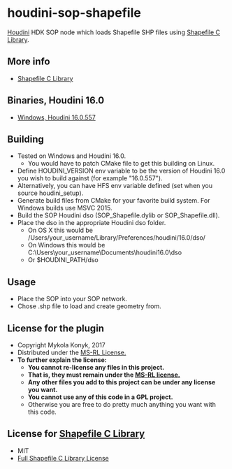 # houdini-sop-shapefile

[Houdini](http://www.sidefx.com/index.php) HDK SOP node which loads Shapefile SHP files using [Shapefile C Library](http://shapelib.maptools.org).

## More info
* [Shapefile C Library](http://shapelib.maptools.org)

## Binaries, Houdini 16.0
* [Windows, Houdini 16.0.557]() 

## Building

* Tested on Windows and Houdini 16.0.
  * You would have to patch CMake file to get this building on Linux.
* Define HOUDINI_VERSION env variable to be the version of Houdini 16.0 you wish to build against (for example "16.0.557").
* Alternatively, you can have HFS env variable defined (set when you source houdini_setup).
* Generate build files from CMake for your favorite build system. For Windows builds use MSVC 2015.
* Build the SOP Houdini dso (SOP_Shapefile.dylib or SOP_Shapefile.dll).
* Place the dso in the appropriate Houdini dso folder.
  * On OS X this would be /Users/your_username/Library/Preferences/houdini/16.0/dso/
  * On Windows this would be C:\Users\your_username\Documents\houdini16.0\dso
  * Or $HOUDINI_PATH/dso

## Usage

* Place the SOP into your SOP network.
* Chose .shp file to load and create geometry from.

## License for the plugin

* Copyright Mykola Konyk, 2017
* Distributed under the [MS-RL License.](http://opensource.org/licenses/MS-RL)
* **To further explain the license:**
  * **You cannot re-license any files in this project.**
  * **That is, they must remain under the [MS-RL license.](http://opensource.org/licenses/MS-RL)**
  * **Any other files you add to this project can be under any license you want.**
  * **You cannot use any of this code in a GPL project.**
  * Otherwise you are free to do pretty much anything you want with this code.
  
## License for [Shapefile C Library](http://shapelib.maptools.org)
* MIT
* [Full Shapefile C Library License](http://shapelib.maptools.org/license.html)
